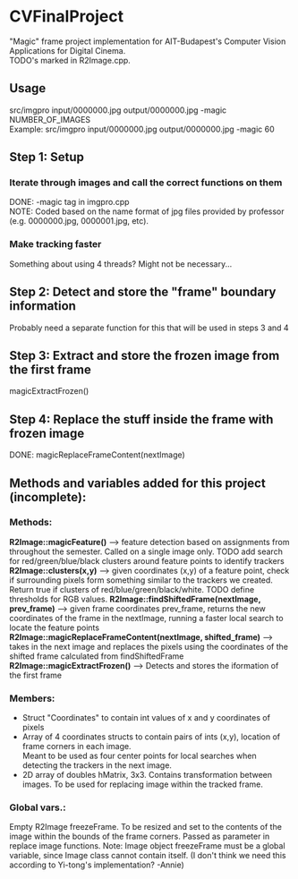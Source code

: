 # CVFinalProject
"Magic" frame project implementation for AIT-Budapest's Computer Vision Applications for Digital Cinema.  
TODO's marked in R2Image.cpp.
## Usage
src/imgpro input/0000000.jpg output/0000000.jpg -magic NUMBER_OF_IMAGES  
Example: src/imgpro input/0000000.jpg output/0000000.jpg -magic 60
## Step 1: Setup
### Iterate through images and call the correct functions on them
DONE: -magic tag in imgpro.cpp  
NOTE: Coded based on the name format of jpg files provided by professor (e.g. 0000000.jpg, 0000001.jpg, etc).  
### Make tracking faster 
Something about using 4 threads? Might not be necessary...
## Step 2: Detect and store the "frame" boundary information
Probably need a separate function for this that will be used in steps 3 and 4  
## Step 3: Extract and store the frozen image from the first frame
magicExtractFrozen()
## Step 4: Replace the stuff inside the frame with frozen image 
DONE: magicReplaceFrameContent(nextImage)

## Methods and variables added for this project (incomplete):
### Methods:
**R2Image::magicFeature()** --> feature detection based on assignments from throughout the semester. Called on 
			a single image only.
			TODO add search for red/green/blue/black clusters around feature points to identify trackers
**R2Image::clusters(x,y)** --> given coordinates (x,y) of a feature point, check if surrounding pixels form something
			similar to the trackers we created. Return true if clusters of red/blue/green/black/white.
			TODO define thresholds for RGB values. 
**R2Image::findShiftedFrame(nextImage, prev_frame)** --> given frame coordinates prev_frame, returns the new coordinates
			of the frame in the nextImage, running a faster local search to locate the feature points
**R2Image::magicReplaceFrameContent(nextImage, shifted_frame)** --> takes in the next image and replaces the pixels 
			using the coordinates of the shifted frame calculated from findShiftedFrame
**R2Image::magicExtractFrozen()** --> Detects and stores the iformation of the first frame

### Members:
- Struct "Coordinates" to contain int values of x and y coordinates of pixels
- Array of 4 coordinates structs to contain pairs of ints (x,y), location of frame corners in each image.  
Meant to be used as four center points for local searches when detecting the trackers in the next image.
- 2D array of doubles hMatrix, 3x3. Contains transformation between images. To be used for replacing image 
within the tracked frame. 

### Global vars.:
Empty R2Image freezeFrame. To be resized and set to the contents of the image within the bounds of the 
frame corners. Passed as parameter in replace image functions. Note: Image object freezeFrame must be a 
global variable, since Image class cannot contain itself.
(I don't think we need this according to Yi-tong's implementation? -Annie)